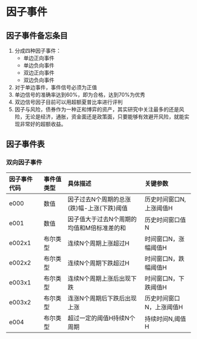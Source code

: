 # 因子事件

## 因子事件备忘条目

1. 分成四种因子事件：
   * 单边正向事件
   * 单边负向事件
   * 双边正向事件
   * 双边负向事件
2. 对于单边事件，事件信号必须为正值
3. 单边信号的准确率达到60%，即为合格，达到70%为优秀
4. 双边信号因子目前可以用超额夏普比率进行评判
5. 因子与风险，债券作为一种正和博弈的资产，其实研究中关注最多的还是风险，无论是经济，通胀，资金面还是政策面，只要能够有效避开风险，就能实现非常好的超额收益。

## 因子事件表

### 双向因子事件

| 因子事件代码 | 事件值类型 | 具体描述 | 关键参数 |
| :--- | :--- | :--- | :--- |
| e000 | 数值 | 因子过去N个周期的总涨\(跌\)幅-上涨\(下跌\)阈值 | 历史时间窗口N, 上涨阈值H |
| e001 | 数值 | 因子值大于过去N个周期的均值和M倍标准差的和 | 历史时间窗口值N |
| e002x1 | 布尔类型 | 连续N个周期上涨超过H | 时间窗口N，涨幅阈值H |
| e002x2 | 布尔类型 | 连续N个周期下跌超过H | 时间窗口N，跌幅阈值H |
| e003x1 | 布尔类型 | 连续N个周期上涨后出现下跌 | 时间窗口N，下跌阈值H |
| e003x2 | 布尔类型 | 连涨N个周期后下跌后出现上涨 | 历史时间窗口N，上涨阈值H |
| e004 | 布尔类型 | 超过一定的阈值H持续N个周期 | 持续时间N,阈值H |



